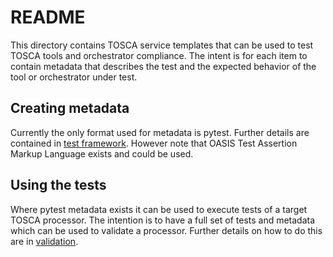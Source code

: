 # README
This directory contains TOSCA service templates that can be used to test TOSCA tools and orchestrator compliance. The intent is for each item to contain metadata that describes the test and the expected behavior of the tool or orchestrator under test.

## Creating metadata
Currently the only format used for metadata is pytest. Further details are contained in [test framework](framework.md). However note that OASIS Test Assertion Markup Language exists and could be used.

## Using the tests
Where pytest metadata exists it can be used to execute tests of a target TOSCA processor. The intention is to have a full set of tests and metadata which can be used to validate a processor. Further details on how to do this are in [validation](validation.md).

